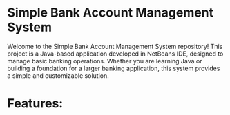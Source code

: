 # Simple Bank Account Management System

 Welcome to the Simple Bank Account Management System repository! This project is a Java-based application developed in NetBeans IDE, designed to manage basic banking operations. Whether you are learning Java or building a foundation for a larger banking application, this system provides a simple and customizable solution.

# Features:

 
